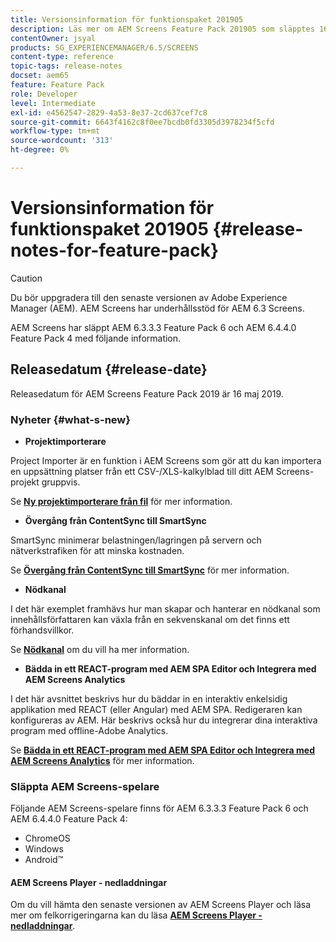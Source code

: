 ```yaml
---
title: Versionsinformation för funktionspaket 201905
description: Läs mer om AEM Screens Feature Pack 201905 som släpptes 16 maj 2019.
contentOwner: jsyal
products: SG_EXPERIENCEMANAGER/6.5/SCREENS
content-type: reference
topic-tags: release-notes
docset: aem65
feature: Feature Pack
role: Developer
level: Intermediate
exl-id: e4562547-2829-4a53-8e37-2cd637cef7c8
source-git-commit: 6643f4162c8f0ee7bcdb0fd3305d3978234f5cfd
workflow-type: tm+mt
source-wordcount: '313'
ht-degree: 0%

---
```


# Versionsinformation för funktionspaket 201905 {#release-notes-for-feature-pack}

>[!CAUTION]
>
>Du bör uppgradera till den senaste versionen av Adobe Experience Manager (AEM). AEM Screens har underhållsstöd för AEM 6.3 Screens.

AEM Screens har släppt AEM 6.3.3.3 Feature Pack 6 och AEM 6.4.4.0 Feature Pack 4 med följande information.

## Releasedatum {#release-date}

Releasedatum för AEM Screens Feature Pack 2019 är 16 maj 2019.

### Nyheter {#what-s-new}

* **Projektimporterare**

Project Importer är en funktion i AEM Screens som gör att du kan importera en uppsättning platser från ett CSV-/XLS-kalkylblad till ditt AEM Screens-projekt gruppvis.

Se **[Ny projektimporterare från fil](project-importer.md)** för mer information.

* **Övergång från ContentSync till SmartSync**

SmartSync minimerar belastningen/lagringen på servern och nätverkstrafiken för att minska kostnaden.

Se **[Övergång från ContentSync till SmartSync](smartsync.md)** för mer information.

* **Nödkanal**

I det här exemplet framhävs hur man skapar och hanterar en nödkanal som innehållsförfattaren kan växla från en sekvenskanal om det finns ett förhandsvillkor.

Se **[Nödkanal](emergency-channel.md)** om du vill ha mer information.

* **Bädda in ett REACT-program med AEM SPA Editor och Integrera med AEM Screens Analytics**

I det här avsnittet beskrivs hur du bäddar in en interaktiv enkelsidig applikation med REACT (eller Angular) med AEM SPA. Redigeraren kan konfigureras av AEM. Här beskrivs också hur du integrerar dina interaktiva program med offline-Adobe Analytics.

Se **[Bädda in ett REACT-program med AEM SPA Editor och Integrera med AEM Screens Analytics](embedding-react-app.md)** för mer information.

### Släppta AEM Screens-spelare

Följande AEM Screens-spelare finns för AEM 6.3.3.3 Feature Pack 6 och AEM 6.4.4.0 Feature Pack 4:

* ChromeOS
* Windows
* Android™

#### AEM Screens Player - nedladdningar

Om du vill hämta den senaste versionen av AEM Screens Player och läsa mer om felkorrigeringarna kan du läsa **[AEM Screens Player - nedladdningar](https://download.macromedia.com/screens/)**.
